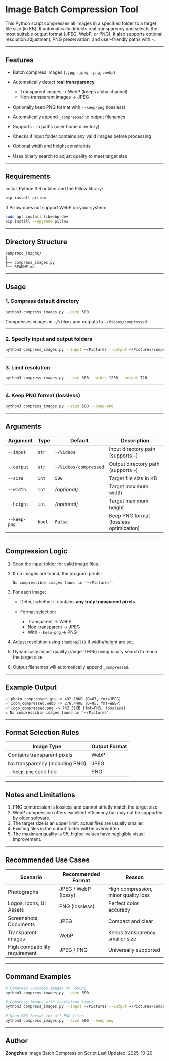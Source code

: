 # Image Batch Compression Tool

This Python script compresses all images in a specified folder to a target file size (in KB).
It automatically detects real transparency and selects the most suitable output format (JPEG, WebP, or PNG).
It also supports optional resolution adjustment, PNG preservation, and user-friendly paths with `~`.

---

## Features

* Batch compress images (`.jpg`, `.jpeg`, `.png`, `.webp`)
* Automatically detect **real transparency**

  * Transparent images → WebP (keeps alpha channel)
  * Non-transparent images → JPEG
* Optionally keep PNG format with `--keep-png` (lossless)
* Automatically append `_compressed` to output filenames
* Supports `~` in paths (user home directory)
* Checks if input folder contains any valid images before processing
* Optional width and height constraints
* Uses binary search to adjust quality to meet target size

---

## Requirements

Install Python 3.6 or later and the Pillow library:

```bash
pip install pillow
```

If Pillow does not support WebP on your system:

```bash
sudo apt install libwebp-dev
pip install --upgrade pillow
```

---

## Directory Structure

```
compress_images/
│
├── compress_images.py
└── README.md
```

---

## Usage

### 1. Compress default directory

```bash
python3 compress_images.py --size 500
```

Compresses images in `~/Videos` and outputs to `~/Videos/compressed`.

---

### 2. Specify input and output folders

```bash
python3 compress_images.py --input ~/Pictures --output ~/Pictures/compressed --size 400
```

---

### 3. Limit resolution

```bash
python3 compress_images.py --size 300 --width 1280 --height 720
```

---

### 4. Keep PNG format (lossless)

```bash
python3 compress_images.py --size 500 --keep-png
```

---

## Arguments

| Argument     | Type   | Default               | Description                             |
| ------------ | ------ | --------------------- | --------------------------------------- |
| `--input`    | `str`  | `~/Videos`            | Input directory path (supports `~`)     |
| `--output`   | `str`  | `~/Videos/compressed` | Output directory path (supports `~`)    |
| `--size`     | `int`  | `500`                 | Target file size in KB                  |
| `--width`    | `int`  | *(optional)*          | Target maximum width                    |
| `--height`   | `int`  | *(optional)*          | Target maximum height                   |
| `--keep-png` | `bool` | `False`               | Keep PNG format (lossless optimization) |

---

## Compression Logic

1. Scan the input folder for valid image files.
2. If no images are found, the program prints:

   ```
   No compressible images found in '~/Pictures'.
   ```
3. For each image:

   * Detect whether it contains **any truly transparent pixels**.
   * Format selection:

     * Transparent → WebP
     * Non-transparent → JPEG
     * With `--keep-png` → PNG
4. Adjust resolution using `thumbnail()` if width/height are set.
5. Dynamically adjust quality (range 10–95) using binary search to reach the target size.
6. Output filenames will automatically append `_compressed`.

---

## Example Output

```
✅ photo_compressed.jpg -> 492.18KB (Q=87, fmt=JPEG)
✅ icon_compressed.webp -> 278.44KB (Q=95, fmt=WEBP)
✅ logo_compressed.png -> 742.31KB (fmt=PNG, lossless)
⚠️ No compressible images found in '~/Pictures'.
```

---

## Format Selection Rules

| Image Type                      | Output Format |
| ------------------------------- | ------------- |
| Contains transparent pixels     | WebP          |
| No transparency (including PNG) | JPEG          |
| `--keep-png` specified          | PNG           |

---

## Notes and Limitations

1. PNG compression is lossless and cannot strictly match the target size.
2. WebP compression offers excellent efficiency but may not be supported by older software.
3. The target size is an upper limit; actual files are usually smaller.
4. Existing files in the output folder will be overwritten.
5. The maximum quality is 95; higher values have negligible visual improvement.

---

## Recommended Use Cases

| Scenario                       | Recommended Format  | Reason                               |
| ------------------------------ | ------------------- | ------------------------------------ |
| Photographs                    | JPEG / WebP (lossy) | High compression, minor quality loss |
| Logos, Icons, UI Assets        | PNG (lossless)      | Perfect color accuracy               |
| Screenshots, Documents         | JPEG                | Compact and clear                    |
| Transparent images             | WebP                | Keeps transparency, smaller size     |
| High compatibility requirement | JPEG / PNG          | Universally supported                |

---

## Command Examples

```bash
# Compress ~/Videos images to ~500KB
python3 compress_images.py --size 500

# Compress images with resolution limit
python3 compress_images.py --input ~/Pictures --output ~/Pictures/compressed --size 300 --width 1280 --height 720

# Keep PNG format for all PNG files
python3 compress_images.py --size 500 --keep-png
```

---

## Author

**Zongzhuo**
Image Batch Compression Script
Last Updated: 2025-10-20
